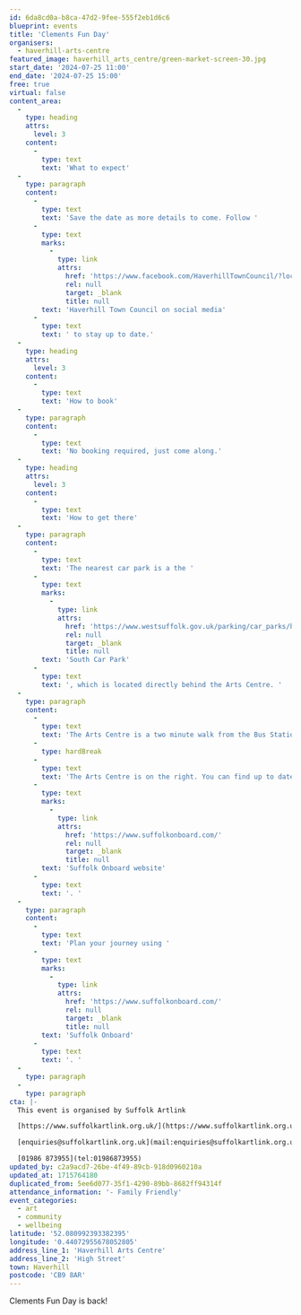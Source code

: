 ```yaml
---
id: 6da8cd0a-b8ca-47d2-9fee-555f2eb1d6c6
blueprint: events
title: 'Clements Fun Day'
organisers:
  - haverhill-arts-centre
featured_image: haverhill_arts_centre/green-market-screen-30.jpg
start_date: '2024-07-25 11:00'
end_date: '2024-07-25 15:00'
free: true
virtual: false
content_area:
  -
    type: heading
    attrs:
      level: 3
    content:
      -
        type: text
        text: 'What to expect'
  -
    type: paragraph
    content:
      -
        type: text
        text: 'Save the date as more details to come. Follow '
      -
        type: text
        marks:
          -
            type: link
            attrs:
              href: 'https://www.facebook.com/HaverhillTownCouncil/?locale=en_GB'
              rel: null
              target: _blank
              title: null
        text: 'Haverhill Town Council on social media'
      -
        type: text
        text: ' to stay up to date.'
  -
    type: heading
    attrs:
      level: 3
    content:
      -
        type: text
        text: 'How to book'
  -
    type: paragraph
    content:
      -
        type: text
        text: 'No booking required, just come along.'
  -
    type: heading
    attrs:
      level: 3
    content:
      -
        type: text
        text: 'How to get there'
  -
    type: paragraph
    content:
      -
        type: text
        text: 'The nearest car park is a the '
      -
        type: text
        marks:
          -
            type: link
            attrs:
              href: 'https://www.westsuffolk.gov.uk/parking/car_parks/haverhill-car-parks.cfm'
              rel: null
              target: _blank
              title: null
        text: 'South Car Park'
      -
        type: text
        text: ', which is located directly behind the Arts Centre. '
  -
    type: paragraph
    content:
      -
        type: text
        text: 'The Arts Centre is a two minute walk from the Bus Station on Jubilee Walk. Head for the High Street and turn left.'
      -
        type: hardBreak
      -
        type: text
        text: 'The Arts Centre is on the right. You can find up to date bus times on the '
      -
        type: text
        marks:
          -
            type: link
            attrs:
              href: 'https://www.suffolkonboard.com/'
              rel: null
              target: _blank
              title: null
        text: 'Suffolk Onboard website'
      -
        type: text
        text: '. '
  -
    type: paragraph
    content:
      -
        type: text
        text: 'Plan your journey using '
      -
        type: text
        marks:
          -
            type: link
            attrs:
              href: 'https://www.suffolkonboard.com/'
              rel: null
              target: _blank
              title: null
        text: 'Suffolk Onboard'
      -
        type: text
        text: '. '
  -
    type: paragraph
  -
    type: paragraph
cta: |-
  This event is organised by Suffolk Artlink

  [https://www.suffolkartlink.org.uk/](https://www.suffolkartlink.org.uk/) 

  [enquiries@suffolkartlink.org.uk](mail:enquiries@suffolkartlink.org.uk)

  [01986 873955](tel:01986873955)
updated_by: c2a9acd7-26be-4f49-89cb-918d0960210a
updated_at: 1715764180
duplicated_from: 5ee6d077-35f1-4290-89bb-8682ff94314f
attendance_information: '- Family Friendly'
event_categories:
  - art
  - community
  - wellbeing
latitude: '52.080992393382395'
longitude: '0.44072955678052805'
address_line_1: 'Haverhill Arts Centre'
address_line_2: 'High Street'
town: Haverhill
postcode: 'CB9 8AR'
---
```

Clements Fun Day is back!